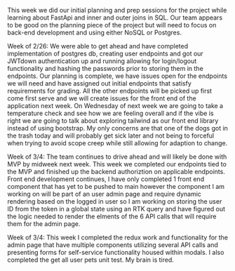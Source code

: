 This week we did our initial planning and prep sessions for the project while learning about FastApi and inner and outer joins in SQL. Our team appears to be good on the planning piece of the project but will need to focus on back-end development and using either NoSQL or Postgres.

Week of 2/26:
We were able to get ahead and have completed implementation of postgres db, creating user endpoints and got our JWTdown authentication up and running allowing for login/logout functionality and hashing the passwords prior to storing them in the endpoints. Our planning is complete, we have issues open for the endpoints we will need and have assigned out initial endpoints that satisfy requirements for grading. All the other endpoints will be picked up first come first serve and we will create issues for the front end of the application next week. On Wednesday of next week we are going to take a temperature check and see how we are feeling overall and if the vibe is right we are going to talk about exploring tailwind as our front end library instead of using bootstrap. My only concerns are that one of the dogs got in the trash today and will probably get sick later and not being to forceful when trying to avoid scope creep while still allowing for adaption to change.

Week of 3/4:
The team continues to drive ahead and will likely be done with MVP by midweek next week. This week we completed our endpoints tied to the MVP and finished up the backend authoriztion on applicable endpoints. Front end development continues, I have only completed 1 front end component that has yet to be pushed to main however the component I am working on will be part of an user admin page and require dynamic rendering based on the logged in user so I am working on storing the user ID from the token in a global state using an RTK query and have figured out the logic needed to render the elments of the 6 API calls that will require them for the admin page.

Week of 3/4:
This week I completed the redux work and functionality for the admin page that have multiple components utilizing several API calls and presenting forms for self-service functionality housed within modals. I also completed the get all user pets unit test. My brain is tired.
